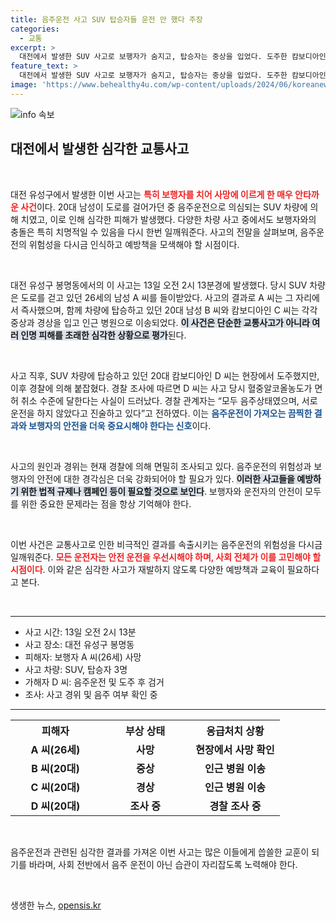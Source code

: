 ```yaml
---
title: 음주운전 사고 SUV 탑승자들 운전 안 했다 주장
categories:
  - 교통
excerpt: >
  대전에서 발생한 SUV 사고로 보행자가 숨지고, 탑승자는 중상을 입었다. 도주한 캄보디아인 운전자의 음주 상태가 밝혀지며, 사고 경위에 대한 경찰 조사가 진행 중이다. 클릭을 유도하는 충격적인 사고의 전말을 확인하세요!
feature_text: >
  대전에서 발생한 SUV 사고로 보행자가 숨지고, 탑승자는 중상을 입었다. 도주한 캄보디아인 운전자의 음주 상태가 밝혀지며, 사고 경위에 대한 경찰 조사가 진행 중이다. 클릭을 유도하는 충격적인 사고의 전말을 확인하세요!
image: 'https://www.behealthy4u.com/wp-content/uploads/2024/06/koreanews.jpg'
---
```


<p><img src="https://www.behealthy4u.com/wp-content/uploads/2024/06/koreanews.jpg" alt="info 속보" /></p>

<h2 data-ke-size="size26">대전에서 발생한 심각한 교통사고</h2>

<p data-ke-size="size16">&nbsp;</p>

<p>대전 유성구에서 발생한 이번 사고는 <b><span style="color: #ee2323;">특히 보행자를 치어 사망에 이르게 한 매우 안타까운 사건</span></b>이다. 20대 남성이 도로를 걸어가던 중 음주운전으로 의심되는 SUV 차량에 의해 치였고, 이로 인해 심각한 피해가 발생했다. 다양한 차량 사고 중에서도 보행자와의 충돌은 특히 치명적일 수 있음을 다시 한번 일깨워준다. 사고의 전말을 살펴보며, 음주운전의 위험성을 다시금 인식하고 예방책을 모색해야 할 시점이다.</p>

<p data-ke-size="size16">&nbsp;</p>

<p>대전 유성구 봉명동에서의 이 사고는 13일 오전 2시 13분경에 발생했다. 당시 SUV 차량은 도로를 걷고 있던 26세의 남성 A 씨를 들이받았다. 사고의 결과로 A 씨는 그 자리에서 즉사했으며, 함께 차량에 탑승하고 있던 20대 남성 B 씨와 캄보디아인 C 씨는 각각 중상과 경상을 입고 인근 병원으로 이송되었다. <b><span style="background-color: #21538527;">이 사건은 단순한 교통사고가 아니라 여러 인명 피해를 초래한 심각한 상황으로 평가</span></b>된다.</p>

<p data-ke-size="size16">&nbsp;</p>

<p>사고 직후, SUV 차량에 탑승하고 있던 20대 캄보디아인 D 씨는 현장에서 도주했지만, 이후 경찰에 의해 붙잡혔다. 경찰 조사에 따르면 D 씨는 사고 당시 혈중알코올농도가 면허 취소 수준에 달한다는 사실이 드러났다. 경찰 관계자는 “모두 음주상태였으며, 서로 운전을 하지 않았다고 진술하고 있다”고 전하였다. 이는 <b><span style="color: #1a5490;">음주운전이 가져오는 끔찍한 결과와 보행자의 안전을 더욱 중요시해야 한다는 신호</span></b>이다.</p>

<p data-ke-size="size16">&nbsp;</p>

<p>사고의 원인과 경위는 현재 경찰에 의해 면밀히 조사되고 있다. 음주운전의 위험성과 보행자의 안전에 대한 경각심은 더욱 강화되어야 할 필요가 있다. <b><span style="background-color: #21538527;">이러한 사고들을 예방하기 위한 법적 규제나 캠페인 등이 필요할 것으로 보인다</span></b>. 보행자와 운전자의 안전이 모두를 위한 중요한 문제라는 점을 항상 기억해야 한다.</p>

<p data-ke-size="size16">&nbsp;</p>

<p>이번 사건은 교통사고로 인한 비극적인 결과를 속출시키는 음주운전의 위험성을 다시금 일깨워준다. <b><span style="color: #ee2323;">모든 운전자는 안전 운전을 우선시해야 하며, 사회 전체가 이를 고민해야 할 시점이다</span></b>. 이와 같은 심각한 사고가 재발하지 않도록 다양한 예방책과 교육이 필요하다고 본다.</p>

<p data-ke-size="size16">&nbsp;</p>

<hr />

<ul>
  <li>사고 시간: 13일 오전 2시 13분</li>
  <li>사고 장소: 대전 유성구 봉명동</li>
  <li>피해자: 보행자 A 씨(26세) 사망</li>
  <li>사고 차량: SUV, 탑승자 3명</li>
  <li>가해자 D 씨: 음주운전 및 도주 후 검거</li>
  <li>조사: 사고 경위 및 음주 여부 확인 중</li>
</ul>

<hr />

<table style="width: 100%;">
  <tr>
    <th style="width: 33%; text-align: center;">피해자</th>
    <th style="width: 33%; text-align: center;">부상 상태</th>
    <th style="width: 33%; text-align: center;">응급처치 상황</th>
  </tr>
  <tr>
    <td style="text-align: center; height: 17px;"><b>A 씨(26세)</b></td>
    <td style="text-align: center; height: 17px;"><b>사망</b></td>
    <td style="text-align: center; height: 17px;"><b>현장에서 사망 확인</b></td>
  </tr>
  <tr>
    <td style="text-align: center; height: 17px;"><b>B 씨(20대)</b></td>
    <td style="text-align: center; height: 17px;"><b>중상</b></td>
    <td style="text-align: center; height: 17px;"><b>인근 병원 이송</b></td>
  </tr>
  <tr>
    <td style="text-align: center; height: 17px;"><b>C 씨(20대)</b></td>
    <td style="text-align: center; height: 17px;"><b>경상</b></td>
    <td style="text-align: center; height: 17px;"><b>인근 병원 이송</b></td>
  </tr>
  <tr>
    <td style="text-align: center; height: 17px;"><b>D 씨(20대)</b></td>
    <td style="text-align: center; height: 17px;"><b>조사 중</b></td>
    <td style="text-align: center; height: 17px;"><b>경찰 조사 중</b></td>
  </tr>
</table>

<p data-ke-size="size16">&nbsp;</p>

<p>음주운전과 관련된 심각한 결과를 가져온 이번 사고는 많은 이들에게 씁쓸한 교훈이 되기를 바라며, 사회 전반에서 음주 운전이 아닌 습관이 자리잡도록 노력해야 한다. </p>

<p data-ke-size="size16">&nbsp;</p>
생생한 뉴스, <a href="https://opensis.kr" rel="dofollow">opensis.kr</a>


